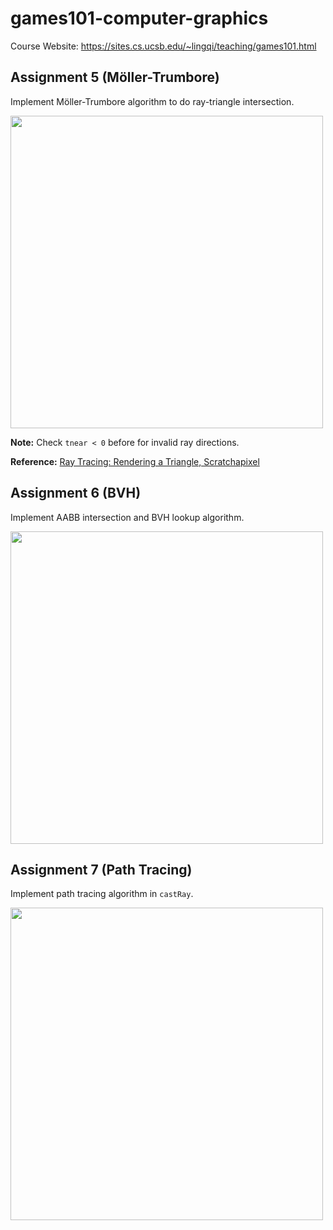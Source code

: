 # games101-computer-graphics

Course Website: 
https://sites.cs.ucsb.edu/~lingqi/teaching/games101.html


## Assignment 5 (Möller-Trumbore)

Implement Möller-Trumbore algorithm to do ray-triangle intersection.

<img src="https://bloggg-1254259681.cos.na-siliconvalley.myqcloud.com/1v5i8.png" width="500">


**Note:** Check `tnear < 0` before for invalid ray directions.

**Reference:** [Ray Tracing: Rendering a Triangle, Scratchapixel](https://www.scratchapixel.com/lessons/3d-basic-rendering/ray-tracing-rendering-a-triangle/moller-trumbore-ray-triangle-intersection)

## Assignment 6 (BVH)

Implement AABB intersection and BVH lookup algorithm.

<img src="https://bloggg-1254259681.cos.na-siliconvalley.myqcloud.com/gyk5l.png" width="500">


## Assignment 7 (Path Tracing)

Implement path tracing algorithm in `castRay`.

<img src="https://bloggg-1254259681.cos.na-siliconvalley.myqcloud.com/b5811.png" width="500">